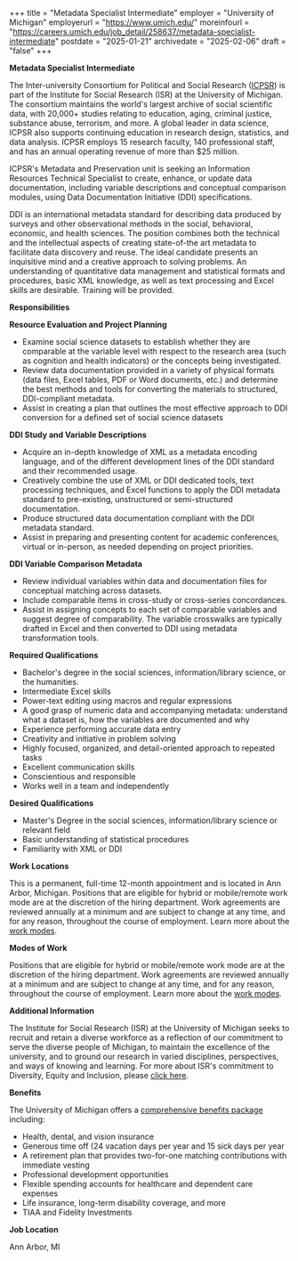 +++
title = "Metadata Specialist Intermediate"
employer = "University of Michigan"
employerurl = "https://www.umich.edu/"
moreinfourl = "https://careers.umich.edu/job_detail/258637/metadata-specialist-intermediate"
postdate = "2025-01-21"
archivedate = "2025-02-06"
draft = "false"
+++

**Metadata Specialist Intermediate**

The Inter-university Consortium for Political and Social Research ([ICPSR](http://www.icpsr.umich.edu/)) is part of the Institute for Social Research (ISR) at the University of Michigan. The consortium maintains the world's largest archive of social scientific data, with 20,000+ studies relating to education, aging, criminal justice, substance abuse, terrorism, and more. A global leader in data science, ICPSR also supports continuing education in research design, statistics, and data analysis. ICPSR employs 15 research faculty, 140 professional staff, and has an annual operating revenue of more than $25 million.

ICPSR's Metadata and Preservation unit is seeking an Information Resources Technical Specialist to create, enhance, or update data documentation, including variable descriptions and conceptual comparison modules, using Data Documentation Initiative (DDI) specifications.

DDI is an international metadata standard for describing data produced by surveys and other observational methods in the social, behavioral, economic, and health sciences. The position combines both the technical and the intellectual aspects of creating state-of-the art metadata to facilitate data discovery and reuse. The ideal candidate presents an inquisitive mind and a creative approach to solving problems. An understanding of quantitative data management and statistical formats and procedures, basic XML knowledge, as well as text processing and Excel skills are desirable. Training will be provided.

**Responsibilities**

**Resource Evaluation and Project Planning**

- Examine social science datasets to establish whether they are comparable at the variable level with respect to the research area (such as cognition and health indicators) or the concepts being investigated.
- Review data documentation provided in a variety of physical formats (data files, Excel tables, PDF or Word documents, etc.) and determine the best methods and tools for converting the materials to structured, DDI-compliant metadata. 
- Assist in creating a plan that outlines the most effective approach to DDI conversion for a defined set of social science datasets

**DDI Study and Variable Descriptions**

- Acquire an in-depth knowledge of XML as a metadata encoding language, and of the different development lines of the DDI standard and their recommended usage. 
- Creatively combine the use of XML or DDI dedicated tools, text processing techniques, and Excel functions to apply the DDI metadata standard to pre-existing, unstructured or semi-structured documentation.
- Produce structured data documentation compliant with the DDI metadata standard.
- Assist in preparing and presenting content for academic conferences, virtual or in-person, as needed depending on project priorities. 

**DDI Variable Comparison Metadata**

- Review individual variables within data and documentation files for conceptual matching across datasets. 
- Include comparable items in cross-study or cross-series concordances. 
- Assist in assigning concepts to each set of comparable variables and suggest degree of comparability. The variable crosswalks are typically drafted in Excel and then converted to DDI using metadata transformation tools.

**Required Qualifications**

- Bachelor's degree in the social sciences, information/library science, or the humanities.
- Intermediate Excel skills
- Power-text editing using macros and regular expressions
- A good grasp of numeric data and accompanying metadata: understand what a dataset is, how the variables are documented and why
- Experience performing accurate data entry
- Creativity and initiative in problem solving
- Highly focused, organized, and detail-oriented approach to repeated tasks
- Excellent communication skills
- Conscientious and responsible
- Works well in a team and independently

**Desired Qualifications**

- Master's Degree in the social sciences, information/library science or relevant field
- Basic understanding of statistical procedures
- Familiarity with XML or DDI

**Work Locations**

This is a permanent, full-time 12-month appointment and is located in Ann Arbor, Michigan. Positions that are eligible for hybrid or mobile/remote work mode are at the discretion of the hiring department. Work agreements are reviewed annually at a minimum and are subject to change at any time, and for any reason, throughout the course of employment. Learn more about the [work modes](https://hr.umich.edu/working-u-m/my-employment/ways-we-work-resource-center/ways-we-work-implementation-group/modes-work).

**Modes of Work**

Positions that are eligible for hybrid or mobile/remote work mode are at the discretion of the hiring department. Work agreements are reviewed annually at a minimum and are subject to change at any time, and for any reason, throughout the course of employment. Learn more about the [work modes](https://hr.umich.edu/working-u-m/my-employment/ways-we-work-resource-center/ways-we-work-implementation-group/modes-work).

**Additional Information**

The Institute for Social Research (ISR) at the University of Michigan seeks to recruit and retain a diverse workforce as a reflection of our commitment to serve the diverse people of Michigan, to maintain the excellence of the university, and to ground our research in varied disciplines, perspectives, and ways of knowing and learning. For more about ISR's commitment to Diversity, Equity and Inclusion, please [click here](https://isr.umich.edu/about/diversity/).

**Benefits**

The University of Michigan offers a [comprehensive benefits package](https://hr.umich.edu/benefits-wellness) including:

- Health, dental, and vision insurance
- Generous time off (24 vacation days per year and 15 sick days per year
- A retirement plan that provides two-for-one matching contributions with immediate vesting
- Professional development opportunities
- Flexible spending accounts for healthcare and dependent care expenses
- Life insurance, long-term disability coverage, and more
- TIAA and Fidelity Investments

**Job Location**

Ann Arbor, MI
